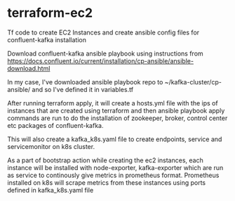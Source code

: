 # terraform-ec2
Tf code to create EC2 Instances and create ansible config files for confluent-kafka installation

Download confluent-kafka ansible playbook using instructions from 
https://docs.confluent.io/current/installation/cp-ansible/ansible-download.html

In my case, I've downloaded ansible playbook repo to ~/kafka-cluster/cp-ansible/ and so I've defined it in variables.tf

After running terraform apply, it will create a hosts.yml file with the ips of instances that are created using terraform 
and then ansible playbook apply commands are run to do the installation of zookeeper, broker, control center etc packages of confluent-kafka. 

This will also create a kafka_k8s.yaml file to create endpoints, service and servicemonitor on k8s cluster. 

As a part of bootstrap action while creating the ec2 instances, each instance will be installed with node-exporter, kafka-exporter which are run as service to continously give metrics in prometheus format. Prometheus installed on k8s will scrape metrics from these instances using ports defined in kafka_k8s.yaml file
